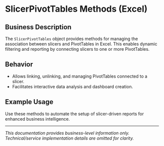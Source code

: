 # SlicerPivotTables Methods (Excel)

## Business Description

The `SlicerPivotTables` object provides methods for managing the association between slicers and PivotTables in Excel. This enables dynamic filtering and reporting by connecting slicers to one or more PivotTables.

## Behavior
- Allows linking, unlinking, and managing PivotTables connected to a slicer.
- Facilitates interactive data analysis and dashboard creation.

## Example Usage
Use these methods to automate the setup of slicer-driven reports for enhanced business intelligence.

---
*This documentation provides business-level information only. Technical/service implementation details are omitted for clarity.*
